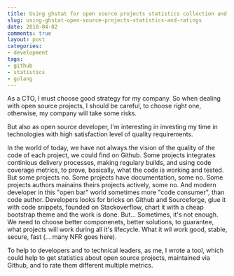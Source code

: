 ```yaml
---
title: Using ghstat for open source projects statistics collection and further rating
slug: using-ghstat-open-source-projects-statistics-and-ratings
date: 2018-04-02
comments: true
layout: post
categories:
- development
tags:
- github
- statistics
- golang
---
```


As a CTO, I must choose good strategy for my company. So when dealing with open source projects, I should be careful, to choose right one, otherwise, my company will take some risks.

But also as open source developer, I'm interesting in investing my time in technologies with high satisfaction level of quality requirements.

In the world of today, we have not always the vision of the quality of the code of each project, we could find on Github. Some projects integrates continious delivery processes, making regulary builds, and using code coverage metrics, to prove, basically, what the code is working and tested. But some projects no. Some projects have documentation, some no. Some projects authors mainains theirs projects actively, some no. And modern developer in this "open bar" world sometimes more "code consumer", than code author. Developers looks for bricks on Github and Sourceforge, glue it with code snippets, founded on Stackoverflow, chart it with a cheap bootstrap theme and the work is done. But... Sometimes, it's not enough. We need to choose better componenets, better solutions, to guarantee, what projects will work during all it's lifecycle. What it wil work good, stable, secure, fast (... many NFR goes here).

To help to developers and to technical leaders, as me, I wrote a tool, which could help to get statistics about open source projects, maintained via Github, and to rate them different multiple metrics.
